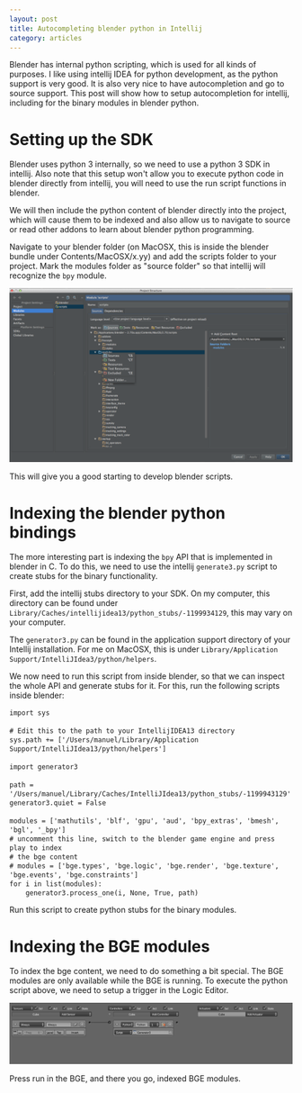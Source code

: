 ```yaml
---
layout: post
title: Autocompleting blender python in Intellij
category: articles
---
```


Blender has internal python scripting, which is used for all kinds of purposes.
I like using intellij IDEA for python development, as the python support is very good.
It is also very nice to have autocompletion and go to source support.
This post will show how to setup autocompletion for intellij,
including for the binary modules in blender python.

# Setting up the SDK

Blender uses python 3 internally,
so we need to use a python 3 SDK in intellij.
Also note that this setup won't allow you to execute python code in blender
directly from intellij, you will need to use the run script functions in blender.

We will then include the python content of blender directly into the project,
which will cause them to be indexed and also allow us to navigate to source
or read other addons to learn about blender python programming.

Navigate to your blender folder (on MacOSX, this is inside the blender bundle
under Contents/MacOSX/x.yy)
and add the scripts folder to your project.
Mark the modules folder as "source folder" so that intellij will recognize
the `bpy` module.

![center](/figs/blender/2014-07-27--intellij-project-setup.png)

This will give you a good starting to develop blender scripts.

# Indexing the blender python bindings

The more interesting part is indexing the `bpy` API that is implemented in
blender in C. To do this, we need to use the intellij `generate3.py` script
to create stubs for the binary functionality.

First, add the intellij stubs directory to your SDK.
On my computer, this directory can be found under
`Library/Caches/intellijidea13/python_stubs/-1199934129`,
this may vary on your computer.

The `generator3.py` can be found in the application support directory of
your Intellij installation. For me on MacOSX, this is under `Library/Application Support/IntelliJIdea3/python/helpers`.

We now need to run this script from inside blender,
so that we can inspect the whole API and generate stubs for it.
For this, run the following scripts inside blender:

```
import sys

# Edit this to the path to your IntellijIDEA13 directory
sys.path += ['/Users/manuel/Library/Application Support/IntelliJIdea13/python/helpers']

import generator3

path = '/Users/manuel/Library/Caches/IntelliJIdea13/python_stubs/-1199943129'
generator3.quiet = False

modules = ['mathutils', 'blf', 'gpu', 'aud', 'bpy_extras', 'bmesh', 'bgl', '_bpy']
# uncomment this line, switch to the blender game engine and press play to index
# the bge content
# modules = ['bge.types', 'bge.logic', 'bge.render', 'bge.texture', 'bge.events', 'bge.constraints']
for i in list(modules):
    generator3.process_one(i, None, True, path)
```

Run this script to create python stubs for the binary modules.

# Indexing the BGE modules

To index the bge content, we need to do something a bit special.
The BGE modules are only available while the BGE is running.
To execute the python script above,
we need to setup a trigger in the Logic Editor.


![center](/figs/blender/2014-07-27--intellij-bge-setup.png)


Press run in the BGE, and there you go, indexed BGE modules.
